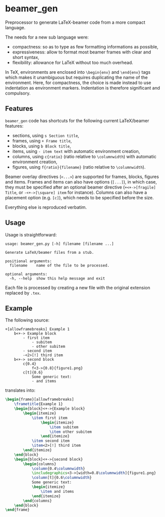 beamer_gen
==========

Preprocessor to generate LaTeX-beamer code from a more compact language.

The needs for a new sub language were:

- compactness: so as to type as few formatting informations as possible,
- expressiveness: allow to format most beamer frames with clear and short syntax,
- flexibility: allowance for LaTeX without too much overhead.

In TeX, environments are enclosed into ``\begin{env}`` and ``\end{env}`` tags which makes it unambiguous but requires duplicating the name of the environment.
Here, for compactness, the choice is made instead to use indentation as environment markers.
Indentation is therefore significant and compulsory.


Features
--------

``beamer_gen`` code has shortcuts for the following current LaTeX/beamer features:

- sections, using ``s Section title``,
- frames, using ``+ Frame title``,
- blocks, using ``b Block title``,
- items, using ``- item text`` with automatic environment creation,
- columns, using ``c{ratio}`` (ratio relative to ``\columnwidth``) with automatic environment creation,
- figures, using ``f{ratio}{filename}`` (ratio relative to ``\columnwidth``).

Beamer overlay directives (``<...>``) are supported for frames, blocks, figures and items.
Frames and items can also have options (``[...]``), in which case, they must be specified after an optional beamer directive (``+<+->[fragile] Title``, or ``-<+->[\square] item`` for instance).
Columns can also have a placement option (e.g. ``[c]``), which needs to be specified before the size.

Everything else is reproduced verbatim.


Usage
-----

Usage is straightforward:

    usage: beamer_gen.py [-h] filename [filename ...]

    Generate LaTeX/beamer files from a stub.

    positional arguments:
      filename    name of the file to be processed.

    optional arguments:
      -h, --help  show this help message and exit

Each file is processed by creating a new file with the original extension replaced by ``.tex``.


Example
-------

The following source:

```
+[allowframebreaks] Example 1
    b<+-> Example block
        - first item
            - subitem
            - other subitem
        - second item
        -<2>[!] third item
    b<+-> second block
        c{0.4}
            f<3->{0.8}{figure1.png}
        c[t]{0.6}
            Some generic text:
            - and items
```

translates into:

```tex
\begin{frame}[allowframebreaks]
    \frametitle{Example 1}
    \begin{block}<+->{Example block}
        \begin{itemize}
            \item first item
                \begin{itemize}
                    \item subitem
                    \item other subitem
                \end{itemize}
            \item second item
            \item<2>[!] third item
        \end{itemize}
    \end{block}
    \begin{block}<+->{second block}
        \begin{columns}
            \column{0.4\columnwidth}
            \includegraphics<3->[width=0.8\columnwidth]{figure1.png}
            \column[t]{0.6\columnwidth}
            Some generic text:
            \begin{itemize}
                \item and items
            \end{itemize}
        \end{columns}
    \end{block}
\end{frame}
```
